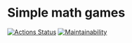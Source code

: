 # Simple math games

[![Actions Status](https://github.com/ashikov/php-project-lvl1/workflows/hexlet-check/badge.svg)](https://github.com/ashikov/php-project-lvl1/actions)
[![Maintainability](https://api.codeclimate.com/v1/badges/73297ec7fd7dfd4c7886/maintainability)](https://codeclimate.com/github/ashikov/php-project-lvl1-1/maintainability)
